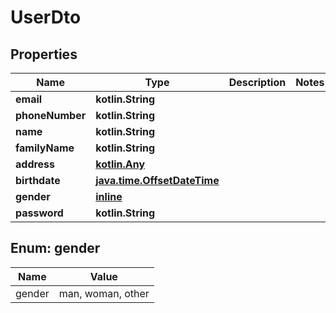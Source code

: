 # UserDto

## Properties

| Name            | Type                                                        | Description | Notes |
| --------------- | ----------------------------------------------------------- | ----------- | ----- |
| **email**       | **kotlin.String**                                           |             |
| **phoneNumber** | **kotlin.String**                                           |             |
| **name**        | **kotlin.String**                                           |             |
| **familyName**  | **kotlin.String**                                           |             |
| **address**     | [**kotlin.Any**](.md)                                       |             |
| **birthdate**   | [**java.time.OffsetDateTime**](java.time.OffsetDateTime.md) |             |
| **gender**      | [**inline**](#Gender)                                       |             |
| **password**    | **kotlin.String**                                           |             |

<a name="Gender"></a>

## Enum: gender

| Name   | Value             |
| ------ | ----------------- |
| gender | man, woman, other |

